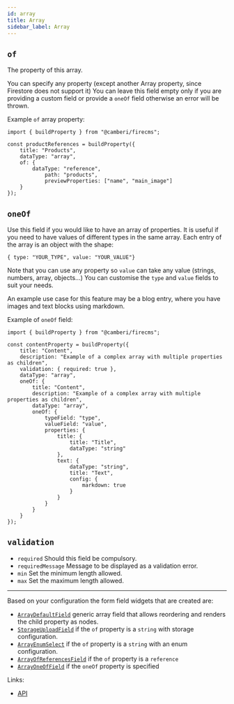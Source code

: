 ```yaml
---
id: array
title: Array
sidebar_label: Array
---
```


##  `of`

The property of this array.

You can specify any property (except another Array property, since
Firestore does not support it)
You can leave this field empty only if you are providing a custom field or
provide a `oneOf` field otherwise an error will be thrown.

Example `of` array property:
```tsx
import { buildProperty } from "@camberi/firecms";

const productReferences = buildProperty({
    title: "Products",
    dataType: "array",
    of: {
        dataType: "reference",
            path: "products",
            previewProperties: ["name", "main_image"]
    }
});
```

##  `oneOf`

Use this field if you would like to have an array of properties.
It is useful if you need to have values of different types in the same
array.
Each entry of the array is an object with the shape:
```
{ type: "YOUR_TYPE", value: "YOUR_VALUE"}
```
Note that you can use any property so `value` can take any value (strings,
numbers, array, objects...)
You can customise the `type` and `value` fields to suit your needs.

An example use case for this feature may be a blog entry, where you have
images and text blocks using markdown.

Example of `oneOf` field:
```tsx
import { buildProperty } from "@camberi/firecms";

const contentProperty = buildProperty({
    title: "Content",
    description: "Example of a complex array with multiple properties as children",
    validation: { required: true },
    dataType: "array",
    oneOf: {
        title: "Content",
        description: "Example of a complex array with multiple properties as children",
        dataType: "array",
        oneOf: {
            typeField: "type",
            valueField: "value",
            properties: {
                title: {
                    title: "Title",
                    dataType: "string"
                },
                text: {
                    dataType: "string",
                    title: "Text",
                    config: {
                        markdown: true
                    }
                }
            }
        }
    }
});
```

## `validation`

* `required` Should this field be compulsory.
* `requiredMessage` Message to be displayed as a validation error.
* `min` Set the minimum length allowed.
* `max` Set the maximum length allowed.

---

Based on your configuration the form field widgets that are created are:
- [`ArrayDefaultField`](api/functions/arraydefaultfield.md) generic array field that allows reordering and renders
  the child property as nodes.
- [`StorageUploadField`](api/functions/storageuploadfield.md) if the `of` property is a `string` with storage configuration.
- [`ArrayEnumSelect`](api/functions/arrayenumselect.md) if the `of` property is a `string` with an enum configuration.
- [`ArrayOfReferencesField`](api/functions/arrayofreferencesfield.md) if the `of` property is a `reference`
- [`ArrayOneOfField`](api/functions/arrayoneoffield.md) if the `oneOf` property is specified

Links:
- [API](api/interfaces/arrayproperty.md)

